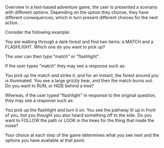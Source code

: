 Overview
In a text-based adventure game, the user is presented a scenario with different options. Depending on the option they choose, they have different consequences, which in turn present different choices for the next action.

Consider the following example:

You are walking through a dark forest and find two items: a MATCH and a FLASHLIGHT. Which one do you want to pick up?

The user can then type "match" or "flashlight".

If the user types "match" they may see a response such as:

You pick up the match and strike it, and for an instant, the forest around you is illuminated. You see a large grizzly bear, and then the match burns out. Do you want to RUN, or HIDE behind a tree?

Whereas, if the user typed "flashlight" in response to the original question, they may see a response such as:

You pick up the flashlight and turn it on. You see the pathway lit up in front of you, but you thought you also heard something off to the side. Do you want to FOLLOW the path or LOOK in the trees for the thing that made the noise?

Your choice at each step of the game determines what you see next and the options you have available at that point.
